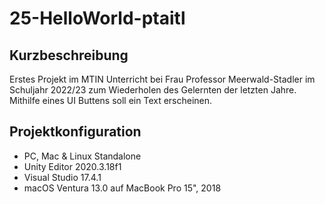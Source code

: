 # 25-HelloWorld-ptaitl

## Kurzbeschreibung

Erstes Projekt im MTIN Unterricht bei Frau Professor Meerwald-Stadler im Schuljahr 2022/23 zum Wiederholen des Gelernten der letzten Jahre. Mithilfe eines UI Buttens soll ein Text erscheinen.

## Projektkonfiguration

- PC, Mac & Linux Standalone
- Unity Editor 2020.3.18f1
- Visual Studio 17.4.1
- macOS Ventura 13.0 auf MacBook Pro 15", 2018
